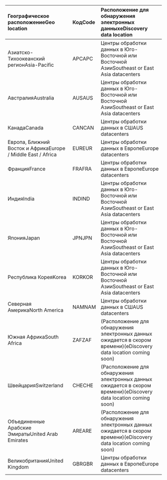 
|<span data-ttu-id="7661a-101">**Географическое расположение**</span><span class="sxs-lookup"><span data-stu-id="7661a-101">**Geo location**</span></span>             |<span data-ttu-id="7661a-102">**Код**</span><span class="sxs-lookup"><span data-stu-id="7661a-102">**Code**</span></span>|<span data-ttu-id="7661a-103">**Расположение для обнаружения электронных данных**</span><span class="sxs-lookup"><span data-stu-id="7661a-103">**eDiscovery data location**</span></span>      |
|:----------------------------|:-------|:---------------------------------|
|<span data-ttu-id="7661a-104">Азиатско-Тихоокеанский регион</span><span class="sxs-lookup"><span data-stu-id="7661a-104">Asia-Pacific</span></span>                 |<span data-ttu-id="7661a-105">APC</span><span class="sxs-lookup"><span data-stu-id="7661a-105">APC</span></span>     |<span data-ttu-id="7661a-106">Центры обработки данных в Юго-Восточной или Восточной Азии</span><span class="sxs-lookup"><span data-stu-id="7661a-106">Southeast or East Asia datacenters</span></span>|
|<span data-ttu-id="7661a-107">Австралия</span><span class="sxs-lookup"><span data-stu-id="7661a-107">Australia</span></span>                    |<span data-ttu-id="7661a-108">AUS</span><span class="sxs-lookup"><span data-stu-id="7661a-108">AUS</span></span>     |<span data-ttu-id="7661a-109">Центры обработки данных в Юго-Восточной или Восточной Азии</span><span class="sxs-lookup"><span data-stu-id="7661a-109">Southeast or East Asia datacenters</span></span>|
|<span data-ttu-id="7661a-110">Канада</span><span class="sxs-lookup"><span data-stu-id="7661a-110">Canada</span></span>                       |<span data-ttu-id="7661a-111">CAN</span><span class="sxs-lookup"><span data-stu-id="7661a-111">CAN</span></span>     |<span data-ttu-id="7661a-112">Центры обработки данных в США</span><span class="sxs-lookup"><span data-stu-id="7661a-112">US datacenters</span></span>                    |
|<span data-ttu-id="7661a-113">Европа, Ближний Восток и Африка</span><span class="sxs-lookup"><span data-stu-id="7661a-113">Europe / Middle East / Africa</span></span>|<span data-ttu-id="7661a-114">EUR</span><span class="sxs-lookup"><span data-stu-id="7661a-114">EUR</span></span>     |<span data-ttu-id="7661a-115">Центры обработки данных в Европе</span><span class="sxs-lookup"><span data-stu-id="7661a-115">Europe datacenters</span></span>                |
|<span data-ttu-id="7661a-116">Франция</span><span class="sxs-lookup"><span data-stu-id="7661a-116">France</span></span>                       |<span data-ttu-id="7661a-117">FRA</span><span class="sxs-lookup"><span data-stu-id="7661a-117">FRA</span></span>     |<span data-ttu-id="7661a-118">Центры обработки данных в Европе</span><span class="sxs-lookup"><span data-stu-id="7661a-118">Europe datacenters</span></span>                |
|<span data-ttu-id="7661a-119">Индия</span><span class="sxs-lookup"><span data-stu-id="7661a-119">India</span></span>                        |<span data-ttu-id="7661a-120">IND</span><span class="sxs-lookup"><span data-stu-id="7661a-120">IND</span></span>     |<span data-ttu-id="7661a-121">Центры обработки данных в Юго-Восточной или Восточной Азии</span><span class="sxs-lookup"><span data-stu-id="7661a-121">Southeast or East Asia datacenters</span></span>|
|<span data-ttu-id="7661a-122">Япония</span><span class="sxs-lookup"><span data-stu-id="7661a-122">Japan</span></span>                        |<span data-ttu-id="7661a-123">JPN</span><span class="sxs-lookup"><span data-stu-id="7661a-123">JPN</span></span>     |<span data-ttu-id="7661a-124">Центры обработки данных в Юго-Восточной или Восточной Азии</span><span class="sxs-lookup"><span data-stu-id="7661a-124">Southeast or East Asia datacenters</span></span>|
|<span data-ttu-id="7661a-125">Республика Корея</span><span class="sxs-lookup"><span data-stu-id="7661a-125">Korea</span></span>                        |<span data-ttu-id="7661a-126">KOR</span><span class="sxs-lookup"><span data-stu-id="7661a-126">KOR</span></span>     |<span data-ttu-id="7661a-127">Центры обработки данных в Юго-Восточной или Восточной Азии</span><span class="sxs-lookup"><span data-stu-id="7661a-127">Southeast or East Asia datacenters</span></span>|
|<span data-ttu-id="7661a-128">Северная Америка</span><span class="sxs-lookup"><span data-stu-id="7661a-128">North America</span></span>                |<span data-ttu-id="7661a-129">NAM</span><span class="sxs-lookup"><span data-stu-id="7661a-129">NAM</span></span>     |<span data-ttu-id="7661a-130">Центры обработки данных в США</span><span class="sxs-lookup"><span data-stu-id="7661a-130">US datacenters</span></span>                    |
|<span data-ttu-id="7661a-131">Южная Африка</span><span class="sxs-lookup"><span data-stu-id="7661a-131">South Africa</span></span>                 |<span data-ttu-id="7661a-132">ZAF</span><span class="sxs-lookup"><span data-stu-id="7661a-132">ZAF</span></span>     |<span data-ttu-id="7661a-133">(Расположение для обнаружения электронных данных ожидается в скором времени)</span><span class="sxs-lookup"><span data-stu-id="7661a-133">(eDiscovery data location coming soon)</span></span>|
|<span data-ttu-id="7661a-134">Швейцария</span><span class="sxs-lookup"><span data-stu-id="7661a-134">Switzerland</span></span>                  |<span data-ttu-id="7661a-135">CHE</span><span class="sxs-lookup"><span data-stu-id="7661a-135">CHE</span></span>     |<span data-ttu-id="7661a-136">(Расположение для обнаружения электронных данных ожидается в скором времени)</span><span class="sxs-lookup"><span data-stu-id="7661a-136">(eDiscovery data location coming soon)</span></span>|
|<span data-ttu-id="7661a-137">Объединенные Арабские Эмираты</span><span class="sxs-lookup"><span data-stu-id="7661a-137">United Arab Emirates</span></span>         |<span data-ttu-id="7661a-138">ARE</span><span class="sxs-lookup"><span data-stu-id="7661a-138">ARE</span></span>     |<span data-ttu-id="7661a-139">(Расположение для обнаружения электронных данных ожидается в скором времени)</span><span class="sxs-lookup"><span data-stu-id="7661a-139">(eDiscovery data location coming soon)</span></span>|
|<span data-ttu-id="7661a-140">Великобритания</span><span class="sxs-lookup"><span data-stu-id="7661a-140">United Kingdom</span></span>               |<span data-ttu-id="7661a-141">GBR</span><span class="sxs-lookup"><span data-stu-id="7661a-141">GBR</span></span>     |<span data-ttu-id="7661a-142">Центры обработки данных в Европе</span><span class="sxs-lookup"><span data-stu-id="7661a-142">Europe datacenters</span></span>                |
